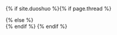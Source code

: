 {% if site.duoshuo %}{% if page.thread %}
	<!--define the duoshuo plugin-->
	<div class="ds-thread" data-thread-key="{{ page.thread }}" data-url="{{ site.url }}{{ page.url }}" data-title="{{ page.title }}" />
	{% else %}
	<div class="ds-thread"></div>
	{% endif %}
	<script type="text/javascript">
	var duoshuoQuery = {short_name:"{{ site.duoshuo }}"};
		(function() {
			var ds = document.createElement('script');
			ds.type = 'text/javascript';ds.async = true;
			ds.src = 'http://static.duoshuo.com/embed.js';
			ds.charset = 'UTF-8';
			(document.getElementsByTagName('head')[0] 
			|| document.getElementsByTagName('body')[0]).appendChild(ds);
		})();
	</script>
{% endif %}

<!-- JiaThis Button BEGIN -->
<script type="text/javascript" >
var jiathis_config={
	summary:"",
	ralateuid:{
		"tsina":"hijiangtao"
	},
	showClose:true,
	shortUrl:false,
	hideMore:false
}
</script>
<script type="text/javascript" src="http://v3.jiathis.com/code/jiathis_r.js?btn=r.gif&move=0" charset="utf-8"></script>
<!-- JiaThis Button END -->
